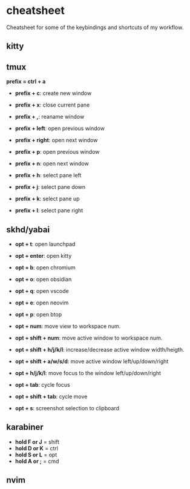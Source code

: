 # cheatsheet
Cheatsheet for some of the keybindings and shortcuts of my workflow.


## kitty


## tmux
**prefix = ctrl + a**

- **prefix + c**: create new window
- **prefix + x**: close current pane
- **prefix + ,**: reaname window

- **prefix + left**: open previous window
- **prefix + right**: open next window

- **prefix + p**: open previous window
- **prefix + n**: open next window

- **prefix + h**: select pane left
- **prefix + j**: select pane down
- **prefix + k**: select pane up
- **prefix + l**: select pane right

## skhd/yabai
- **opt + t**: open launchpad
- **opt + enter**: open kitty
- **opt + b**: open chromium
- **opt + o**: open obsidian
- **opt + q**: open vscode
- **opt + e**: open neovim
- **opt + p**: open btop

- **opt + num**: move view to workspace num.
-  **opt + shift + num**: move active window to workspace num.

- **opt + shift + h/j/k/l**: increase/decrease active window width/heigth.
- **opt + shift + a/w/s/d**: move active window left/up/down/right
- **opt + h/j/k/l**: move focus to the window left/up/down/right

- **opt + tab**: cycle focus
- **opt + shift + tab**: cycle move

- **opt + s**: screenshot selection to clipboard

## karabiner
- **hold F or J** = shift
- **hold D or K** = ctrl
- **hold S or L** = opt
- **hold A or ;** = cmd

## nvim
